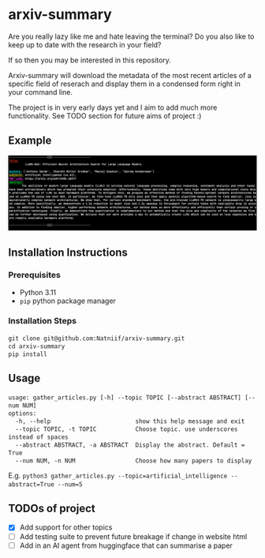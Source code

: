 # arxiv-summary

Are you really lazy like me and hate leaving the terminal? Do you also like to keep up to date with the research in your field?

If so then you may be interested in this repository.

Arxiv-summary will download the metadata of the most recent articles of a specific field of reserach and display them in a condensed form right in your command line.

The project is in very early days yet and I aim to add much more functionality. See TODO section for future aims of project :)

## Example

![Example Photo](extra/example.png)

## Installation Instructions

### Prerequisites

-   Python 3.11
-   `pip` python package manager

### Installation Steps

```
git clone git@github.com:Natniif/arxiv-summary.git
cd arxiv-summary
pip install
```

## Usage

```
usage: gather_articles.py [-h] --topic TOPIC [--abstract ABSTRACT] [--num NUM]
options:
  -h, --help                        show this help message and exit
  --topic TOPIC, -t TOPIC           Choose topic. use underscores instead of spaces
  --abstract ABSTRACT, -a ABSTRACT  Display the abstract. Default = True
  --num NUM, -n NUM                 Choose how many papers to display
```

E.g.
`python3 gather_articles.py --topic=artificial_intelligence --abstract=True --num=5`

## TODOs of project

-   [x] Add support for other topics
-   [ ] Add testing suite to prevent future breakage if change in website html
-   [ ] Add in an AI agent from huggingface that can summarise a paper

